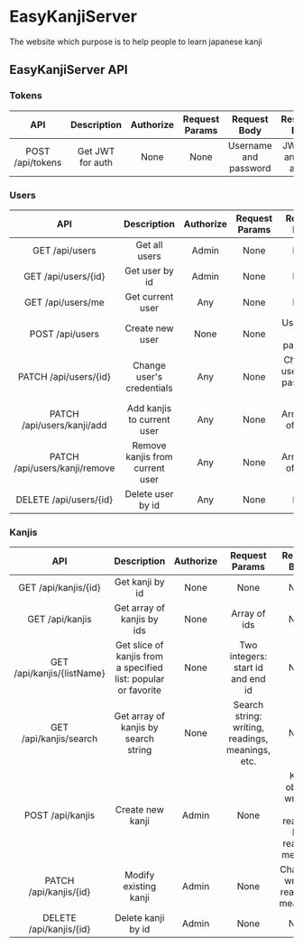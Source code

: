 # EasyKanjiServer
The website which purpose is to help people to learn japanese kanji


## EasyKanjiServer API

### Tokens

|  API             | Description      | Authorize | Request Params | Request Body          | Response Body              |
| :--------------: | :--------------: | :-------: | :------------: | :-------------------: | :------------------------: |
| POST /api/tokens | Get JWT for auth |  None     | None           | Username and password | JWT, role and id of a user |

### Users

|  API                          | Description                     | Authorize | Request Params | Request Body                      | Response Body              |
| :---------------------------: | :-----------------------------: | :-------: | :------------: | :-------------------------------: | :------------------------: |
| GET /api/users                | Get all users                   |  Admin    | None           | None                              | Array of users             |
| GET /api/users/{id}           | Get user by id                  | Admin     | None           | None                              | User                       |
| GET /api/users/me             | Get current user                | Any       | None           | None                              | User                       |
| POST /api/users               | Create new user                 | None      | None           | Username and password             | User                       |
| PATCH /api/users/{id}         | Change user's credentials       | Any       | None           | Changes: username, password, role | No content                 |
| PATCH /api/users/kanji/add    | Add kanjis to current user      | Any       | None           | Array of id of kanjis             | No content                 |
| PATCH /api/users/kanji/remove | Remove kanjis from current user | Any       | None           | Array of id of kanjis             | No content                 |
| DELETE /api/users/{id}        | Delete user by id               | Any       | None           | None                              | No content                 |

### Kanjis

|  API                          | Description                       | Authorize | Request Params | Request Body                      | Response Body              |
| :---------------------------: | :-------------------------------: | :-------: | :------------: | :-------------------------------: | :------------------------: |
| GET /api/kanjis/{id}          | Get kanji by id                                                |  None     | None           | None                              | Kanji                      |
| GET /api/kanjis               | Get array of kanjis by ids                                     | None      | Array of ids   | None                              | Array of kanjis            |
| GET /api/kanjis/{listName}    | Get slice of kanjis from a specified list: popular or favorite | None       | Two integers: start id and end id           | None                              | Array of kanjis                       |
| GET /api/kanjis/search        | Get array of kanjis by search string | None      | Search string: writing, readings, meanings, etc. | None | Array of kanjis  |
| POST /api/kanjis              | Create new kanji                | Admin     | None           | Kanji object: writing, on reading, kun reading, meaning | Kanji                 |
| PATCH /api/kanjis/{id}        | Modify existing kanji      | Admin       | None           | Changes: writing, readings, meanings | No content                 |
| DELETE /api/kanjis/{id}       | Delete kanji by id               | Admin       | None           | None                              | No content                 |
